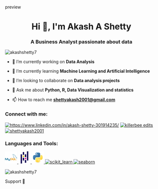 

preview
<h1 align="center">Hi 👋, I'm Akash A Shetty</h1>
<h3 align="center">A Business Analyst passionate about data</h3>

<p align="left"> <img src="https://komarev.com/ghpvc/?username=akashshetty7&label=Profile%20views&color=0e75b6&style=flat" alt="akashshetty7" /> </p>

- 🔭 I’m currently working on **Data Analysis**

- 🌱 I’m currently learning **Machine Learning and Artificial Intelligence**

- 👯 I’m looking to collaborate on **Data analysis projects**

- 💬 Ask me about **Python, R, Data Visualization and statistics**

- 📫 How to reach me **shettyakash2001@gmail.com**

<h3 align="left">Connect with me:</h3>
<p align="left">
<a href="https://linkedin.com/in/https://www.linkedin.com/in/akash-shetty-301914235/" target="blank"><img align="center" src="https://raw.githubusercontent.com/rahuldkjain/github-profile-readme-generator/master/src/images/icons/Social/linked-in-alt.svg" alt="https://www.linkedin.com/in/akash-shetty-301914235/" height="30" width="40" /></a>
<a href="https://www.youtube.com/c/killerbee edits" target="blank"><img align="center" src="https://raw.githubusercontent.com/rahuldkjain/github-profile-readme-generator/master/src/images/icons/Social/youtube.svg" alt="killerbee edits" height="30" width="40" /></a>
<a href="https://www.hackerrank.com/shettyakash2001" target="blank"><img align="center" src="https://raw.githubusercontent.com/rahuldkjain/github-profile-readme-generator/master/src/images/icons/Social/hackerrank.svg" alt="shettyakash2001" height="30" width="40" /></a>
</p>

<h3 align="left">Languages and Tools:</h3>
<p align="left"> <a href="https://www.mysql.com/" target="_blank" rel="noreferrer"> <img src="https://raw.githubusercontent.com/devicons/devicon/master/icons/mysql/mysql-original-wordmark.svg" alt="mysql" width="40" height="40"/> </a> <a href="https://pandas.pydata.org/" target="_blank" rel="noreferrer"> <img src="https://raw.githubusercontent.com/devicons/devicon/2ae2a900d2f041da66e950e4d48052658d850630/icons/pandas/pandas-original.svg" alt="pandas" width="40" height="40"/> </a> <a href="https://www.python.org" target="_blank" rel="noreferrer"> <img src="https://raw.githubusercontent.com/devicons/devicon/master/icons/python/python-original.svg" alt="python" width="40" height="40"/> </a> <a href="https://scikit-learn.org/" target="_blank" rel="noreferrer"> <img src="https://upload.wikimedia.org/wikipedia/commons/0/05/Scikit_learn_logo_small.svg" alt="scikit_learn" width="40" height="40"/> </a> <a href="https://seaborn.pydata.org/" target="_blank" rel="noreferrer"> <img src="https://seaborn.pydata.org/_images/logo-mark-lightbg.svg" alt="seaborn" width="40" height="40"/> </a> </p>

<p><img align="center" src="https://github-readme-stats.vercel.app/api/top-langs?username=akashshetty7&show_icons=true&locale=en&layout=compact" alt="akashshetty7" /></p>

Support 🙏


